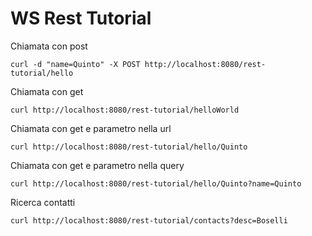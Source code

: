 # WS Rest Tutorial


Chiamata con post

```
curl -d "name=Quinto" -X POST http://localhost:8080/rest-tutorial/hello
```

Chiamata con get

```
curl http://localhost:8080/rest-tutorial/helloWorld
```

Chiamata con get e parametro nella url

```
curl http://localhost:8080/rest-tutorial/hello/Quinto
```

Chiamata con get e parametro nella query

```
curl http://localhost:8080/rest-tutorial/hello/Quinto?name=Quinto
```

Ricerca contatti

```
curl http://localhost:8080/rest-tutorial/contacts?desc=Boselli
```